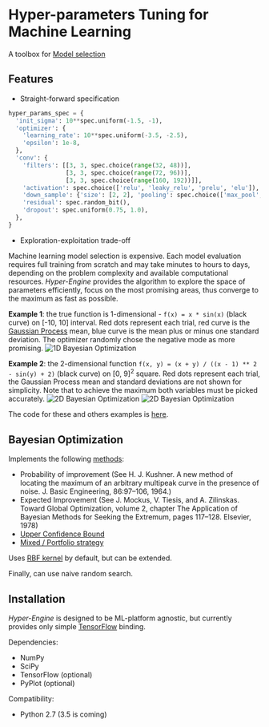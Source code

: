 # Hyper-parameters Tuning for Machine Learning

A toolbox for [Model selection](https://en.wikipedia.org/wiki/Hyperparameter_optimization)

Features
--------

* Straight-forward specification

```python
hyper_params_spec = {
  'init_sigma': 10**spec.uniform(-1.5, -1),
  'optimizer': {
    'learning_rate': 10**spec.uniform(-3.5, -2.5),
    'epsilon': 1e-8,
  },
  'conv': {
    'filters': [[3, 3, spec.choice(range(32, 48))],
                [3, 3, spec.choice(range(72, 96))],
                [3, 3, spec.choice(range(160, 192))]],
    'activation': spec.choice(['relu', 'leaky_relu', 'prelu', 'elu']),
    'down_sample': {'size': [2, 2], 'pooling': spec.choice(['max_pool', 'avg_pool'])},
    'residual': spec.random_bit(),
    'dropout': spec.uniform(0.75, 1.0),
  },
}
```

* Exploration-exploitation trade-off 

Machine learning model selection is expensive.
Each model evaluation requires full training from scratch and may take minutes to hours to days, 
depending on the problem complexity and available computational resources.
*Hyper-Engine* provides the algorithm to explore the space of parameters efficiently, focus on the most promising areas,
thus converge to the maximum as fast as possible.

**Example 1**: the true function is 1-dimensional - `f(x) = x * sin(x)` (black curve) on [-10, 10] interval.
Red dots represent each trial, red curve is the [Gaussian Process](https://en.wikipedia.org/wiki/Gaussian_process) mean,
blue curve is the mean plus or minus one standard deviation.
The optimizer randomly chose the negative mode as more promising.
![1D Bayesian Optimization](https://github.com/maxim5/hyper-engine/raw/master/.images/figure_1.png "Bayesian Optimization")

**Example 2**: the 2-dimensional function `f(x, y) = (x + y) / ((x - 1) ** 2 - sin(y) + 2)` (black curve) on [0, 9]<sup>2</sup> square.
Red dots represent each trial, the Gaussian Process mean and standard deviations are not shown for simplicity.
Note that to achieve the maximum both variables must be picked accurately.
![2D Bayesian Optimization](https://github.com/maxim5/hyper-engine/raw/master/.images/figure_2-1.png "Bayesian Optimization")
![2D Bayesian Optimization](https://github.com/maxim5/hyper-engine/raw/master/.images/figure_2-2.png "Bayesian Optimization")

The code for these and others examples is [here](https://github.com/maxim5/hyper-engine/blob/master/bayesian/strategy_test.py).

Bayesian Optimization
---------------------

Implements the following [methods](https://en.wikipedia.org/wiki/Bayesian_optimization):
- Probability of improvement (See H. J. Kushner. A new method of locating the maximum of an arbitrary multipeak curve in the presence of noise. J. Basic Engineering, 86:97–106, 1964.)
- Expected Improvement (See J. Mockus, V. Tiesis, and A. Zilinskas. Toward Global Optimization, volume 2, chapter The Application of Bayesian Methods for Seeking the Extremum, pages 117–128. Elsevier, 1978)
- [Upper Confidence Bound](http://www.jmlr.org/papers/volume3/auer02a/auer02a.pdf)
- [Mixed / Portfolio strategy](http://mlg.eng.cam.ac.uk/hoffmanm/papers/hoffman:2011.pdf)

Uses [RBF kernel](https://en.wikipedia.org/wiki/Radial_basis_function_kernel) by default, but can be extended.

Finally, can use naive random search.

Installation
------------

*Hyper-Engine* is designed to be ML-platform agnostic, but currently provides only simple [TensorFlow](https://github.com/tensorflow/tensorflow) binding.

Dependencies:
- NumPy
- SciPy
- TensorFlow (optional)
- PyPlot (optional)

Compatibility:
- Python 2.7 (3.5 is coming)
